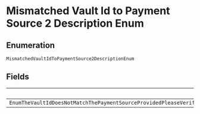 
# Mismatched Vault Id to Payment Source 2 Description Enum

## Enumeration

`MismatchedVaultIdToPaymentSource2DescriptionEnum`

## Fields

| Name |
|  --- |
| `EnumTheVaultIdDoesNotMatchThePaymentSourceProvidedPleaseVerifyThatTheVaultIdTokenUsedRefersToTheMatchingPaymentSourceAndTryAgainForExampleAPayPalTokenCannotBePassedInTheVaultIdFieldInThePaymentSourcecardObject` |

